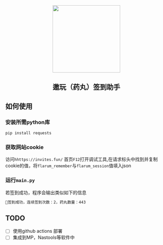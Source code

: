 <section align="center">
    <img src="https://invites.fun/assets/logo-uc19cs8i.png" alt="" width="210" />
</section>

<h2 align="center">邀玩（药丸）签到助手</h2>

## 如何使用
### 安装所需python库
```python
pip install requests
```
### 获取网站cookie
访问`hhttps://invites.fun/`
首页`F12`打开调试工具,在请求标头中找到并复制cookie的值，将`flarum_remember`与`flarum_session`值填入json

### 运行`main.py`

若签到成功，程序会输出类似如下的信息
```bash
💊签到成功，连续签到次数：2，药丸数量：443
```
## TODO
- [ ] 使用github actions 部署
- [ ] 集成到MP，Nastools等软件中